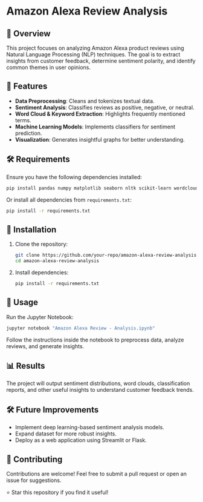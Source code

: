 # Amazon Alexa Review Analysis

## 📌 Overview
This project focuses on analyzing Amazon Alexa product reviews using Natural Language Processing (NLP) techniques. The goal is to extract insights from customer feedback, determine sentiment polarity, and identify common themes in user opinions.

## 🚀 Features
- **Data Preprocessing**: Cleans and tokenizes textual data.
- **Sentiment Analysis**: Classifies reviews as positive, negative, or neutral.
- **Word Cloud & Keyword Extraction**: Highlights frequently mentioned terms.
- **Machine Learning Models**: Implements classifiers for sentiment prediction.
- **Visualization**: Generates insightful graphs for better understanding.

## 🛠️ Requirements
Ensure you have the following dependencies installed:

```bash
pip install pandas numpy matplotlib seaborn nltk scikit-learn wordcloud
```

Or install all dependencies from `requirements.txt`:

```bash
pip install -r requirements.txt
```

## 🔧 Installation
1. Clone the repository:
   ```bash
   git clone https://github.com/your-repo/amazon-alexa-review-analysis.git
   cd amazon-alexa-review-analysis
   ```
2. Install dependencies:
   ```bash
   pip install -r requirements.txt
   ```

## 📌 Usage
Run the Jupyter Notebook:
```bash
jupyter notebook "Amazon Alexa Review - Analysis.ipynb"
```
Follow the instructions inside the notebook to preprocess data, analyze reviews, and generate insights.

## 📊 Results
The project will output sentiment distributions, word clouds, classification reports, and other useful insights to understand customer feedback trends.

## 🛠️ Future Improvements
- Implement deep learning-based sentiment analysis models.
- Expand dataset for more robust insights.
- Deploy as a web application using Streamlit or Flask.

## 🤝 Contributing
Contributions are welcome! Feel free to submit a pull request or open an issue for suggestions.



⭐ Star this repository if you find it useful!
